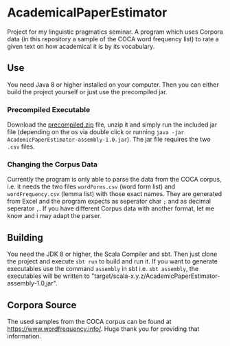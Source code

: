 # AcademicalPaperEstimator
Project for my linguistic pragmatics seminar.
A program which uses Corpora data (in this repository a sample of the COCA word frequency list) to rate a given text on how academical it is by its vocabulary.
## Use
You need Java 8 or higher installed on your computer. Then you can either build the project yourself or just use the precompiled jar.
### Precompiled Executable
Download the [precompiled.zip](https://github.com/Frobeniusnorm/AcademicTextEstimator/raw/main/precompiled.zip) file, unzip it and simply run the included jar file (depending on the os via double click or running `java -jar AcademicPaperEstimator-assembly-1.0.jar`). The jar file requires the two `.csv` files.
### Changing the Corpus Data
Currently the program is only able to parse the data from the COCA corpus, i.e. it needs the two files `wordForms.csv` (word form list) and `wordFrequency.csv` (lemma list) with those exact names. They are generated from Excel and the program expects as seperator char `;` and as decimal seperator `,`. If you have different Corpus data with another format, let me know and i may adapt the parser.
## Building
You need the JDK 8 or higher, the Scala Compiler and sbt. Then just clone the project and execute `sbt run` to build and run it.
If you want to generate executables use the command `assembly` in sbt i.e. `sbt assembly`, the executables will be written to "target/scala-x.y.z/AcademicPaperEstimator-assembly-1.0,jar".
## Corpora Source
The used samples from the COCA corpus can be found at https://www.wordfrequency.info/. Huge thank you for providing that information.
